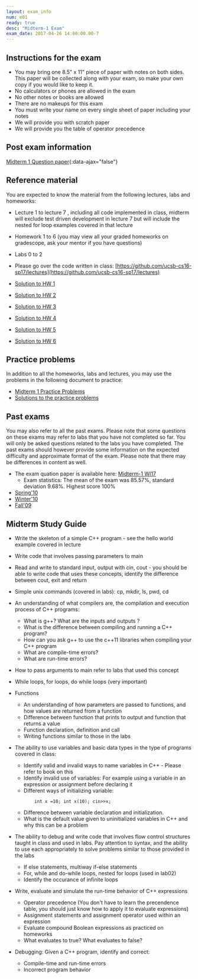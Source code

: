 ```yaml
---
layout: exam_info
num: e01
ready: true
desc: "Midterm-1 Exam"
exam_date: 2017-04-26 14:00:00.00-7
---
```

## Instructions for the exam

* You may bring one 8.5" x 11" piece of paper with notes on both sides. This paper will be collected along with your exam, so make your own copy if you would like to keep it.
* No calculators or phones are allowed in the exam 
* No other notes or books are allowed
* There are no makeups for this exam 
* You must write your name on every single sheet of paper including your notes
* We will provide you with scratch paper
* We will provide you the table of operator precedence

## Post exam information
[Midterm 1 Question paper](midterm1-sp17.pdf){:data-ajax="false"}


## Reference material
You are expected to know the material from the following lectures, labs and homeworks:

* Lecture 1 to lecture 7 , including all code implemented in class, midterm will exclude test driven development in lecture 7 but will include the nested for loop examples covered in that lecture
* Homework 1 to 6 (you may view all your graded homeworks on gradescope, ask your mentor if you have questions)
* Labs 0 to 2
* Please go over the code written in class:
[https://github.com/ucsb-cs16-sp17/lectures](https://github.com/ucsb-cs16-sp17/lectures)

* [Solution to HW 1](https://drive.google.com/file/d/0B1z9k2M7uTvJdVNpT1oxd0h5N3c/view?usp=sharing)
* [Solution to HW 2](https://drive.google.com/file/d/0B1z9k2M7uTvJTzNFcnpEY2FhOHc/view?usp=sharing)
* [Solution to HW 3](https://drive.google.com/file/d/0B1z9k2M7uTvJSG03WmdkZkdzclk/view?usp=sharing)
* [Solution to HW 4](https://drive.google.com/file/d/0B1z9k2M7uTvJNzhSdS1yaVlEUnM/view?usp=sharing)
* [Solution to HW 5](https://drive.google.com/file/d/0B1z9k2M7uTvJazdGOTlaMTU5eVk/view?usp=sharing)
* [Solution to HW 6](https://drive.google.com/file/d/0B1z9k2M7uTvJRldqUkprUXdkMVdlc3BYRWlubzZsb2hyUjNN/view?usp=sharing)


## Practice problems

In addition to all the homeworks, labs and lectures, you may use the problems in the following document to practice:
* [Midterm 1 Practice Problems](https://docs.google.com/document/d/1-hpeFpfTvdcvNeTgvdJpWsLrkXrpdrq4-ZA1Dg7fC6w/edit?usp=sharing)
* [Solutions to the practice problems](https://docs.google.com/document/d/1ezZK5Xh2zax86bvSy2o9gaNp2bPWDMLDwJX0oP_SGoQ/edit?usp=sharing)

## Past exams
You may also refer to all the past exams. Please note that some questions on these exams may refer to labs that you have not completed so far. You will only be asked questions related to the labs you have completed. The past exams should however provide some information on the expected difficulty and approximate format of the exam. Please note that there may be differences in content as well.

* The exam quation paper is available here: [Midterm-1 WI17](https://drive.google.com/file/d/0B__7284Jee0fS1hYSW1yMUpYd2s/view?usp=sharing)
	* Exam statistics: The mean of the exam was 85.57%, standard deviation 9.68%. Highest score 100%
* [Spring'10](http://www.cs.ucsb.edu/~pconrad/cs16/10S/exams/)
* [Winter'10](http://www.cs.ucsb.edu/~pconrad/cs16/10W/exams/)
* [Fall'09](http://www.cs.ucsb.edu/~pconrad/cs16/09F/exams)

## Midterm Study Guide

* Write the skeleton of a simple C++ program - see the hello world example covered in lecture
* Write code that involves passing parameters to main
* Read and write to standard input, output with cin, cout - you should be able to write code that uses these concepts, identify the difference between cout, exit and return 
* Simple unix commands (covered in labs): cp, mkdir, ls, pwd, cd
* An understanding of what compilers are, the compilation and execution process of C++ programs: 
	* What is g++? What are the inputs and outputs ?
	* What is the difference between compiling and running a C++ program?
	* How can you ask g++ to use the c++11 libraries when compiling your C++ program
	* What are compile-time errors?
	* What are run-time errors?

* How to pass arguments to main refer to labs that used this concept

* While loops, for loops, do while loops (very important)

* Functions
  * An understanding of how parameters are passed to functions, and how values are returned from a function
  * Difference between function that prints to output and function that returns a value
  * Function declaration, definition and call
  * Writing functions similar to those in the labs

* The ability to use variables and basic data types in the type of programs covered in class:
	* Identify valid and invalid ways to name variables in C++ - Please refer to book on this
	* Identify invalid use of variables: For example using a variable in an expression or assignment before declaring it
	* Different ways of initializing variable: 
		```
			int x =10; int x(10); cin>>x;
		```
	* Difference between variable declaration and initialization.
	* What is the default value given to uninitialized variables in C++ and why this can be a problem

* The ability to debug and write code that involves flow control structures taught in class and used in labs. Pay attention to syntax, and the ability to use each appropriately to solve problems similar to those provided in the labs
	* If else statements, multiway if-else statements
	* For, while and do-while loops, nested for loops (used in lab02)
	* Identify the occurance of infinite loops


* Write, evaluate and simulate the run-time behavior of C++ expressions
	* Operator precedence (You don't have to learn the precendence table, you should just know how to apply it to evaluate expressions)
	* Assignment statements and assignment operator used within an expression
	* Evaluate compound Boolean expressions as practiced on homeworks
	* What evaluates to true? What evaluates to false?



* Debugging: Given a C++ program, identify and correct:
	* Compile-time and run-time errors
	* Incorrect program behavior


